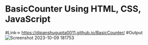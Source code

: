# BasicCounter Using HTML, CSS, JavaScript
#Link-> https://dipanshugupta0011.github.io/BasicCounter/
#Output
![Screenshot 2023-10-09 181753](https://github.com/dipanshugupta0011/BasicCounter/assets/131527196/0cf78c07-137e-464c-9981-18186a4878e5)
